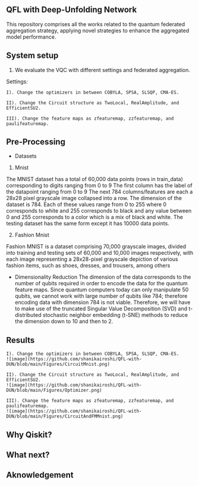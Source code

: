 ## QFL with Deep-Unfolding Network
This repository comprises all the works related to the quantum federated aggregation strategy, applying novel strategies to enhance the aggregated model performance.

## System setup

01. We evaluate the VQC with different settings and federated aggregation.

Settings: 
    
    I). Change the optimizers in between COBYLA, SPSA, SLSQP, CMA-ES.
    
    II). Change the Circuit structure as TwoLocal, RealAmplitude, and EfficientSU2.
    
    III). Change the feature maps as zfeaturemap, zzfeaturemap, and paulifeaturemap.

## Pre-Processing

- Datasets
  
1. Mnist

The MNIST dataset has a total of 60,000 data points (rows in train_data) corresponding to digits ranging from 0 to 9 The first column has the label of the datapoint ranging from 0 to 9 The next 784 columns/features are each a 28x28 pixel grayscale image collapsed into a row. The dimension of the dataset is 784. Each of these values range from 0 to 255 where 0 corresponds to white and 255 corresponds to black and any value between 0 and 255 corresponds to a color which is a mix of black and white. The testing dataset has the same form except it has 10000 data points.

2. Fashion Mnist

Fashion MNIST is a dataset comprising 70,000 grayscale images, divided into training and testing sets of 60,000 and 10,000 images respectively, with each image representing a 28x28-pixel grayscale depiction of various fashion items, such as shoes, dresses, and trousers, among others

- Dimensionality Reduction
The dimension of the data corresponds to the number of qubits required in order to encode the data for the quantum feature maps. Since quantum computers today can only manipulate 50 qubits, we cannot work with large number of qubits like 784; therefore encoding data with dimension 784 is not viable.
Therefore, we will have to make use of the truncated Singular Value Decomposition (SVD) and t-distributed stochastic neighbor embedding (t-SNE) methods to reduce the dimension down to 10 and then to 2.

## Results
    I). Change the optimizers in between COBYLA, SPSA, SLSQP, CMA-ES.
    ![image](https://github.com/shanikairoshi/QFL-with-DUN/blob/main/Figures/CircuitMnist.png)
    
    II). Change the Circuit structure as TwoLocal, RealAmplitude, and EfficientSU2.
    ![image](https://github.com/shanikairoshi/QFL-with-DUN/blob/main/Figures/Optimizer.png)
    
    III). Change the feature maps as zfeaturemap, zzfeaturemap, and paulifeaturemap.
    ![image](https://github.com/shanikairoshi/QFL-with-DUN/blob/main/Figures/CircuitAndFMMnist.png)







## Why Qiskit?

## What next?

## Aknowledgement
